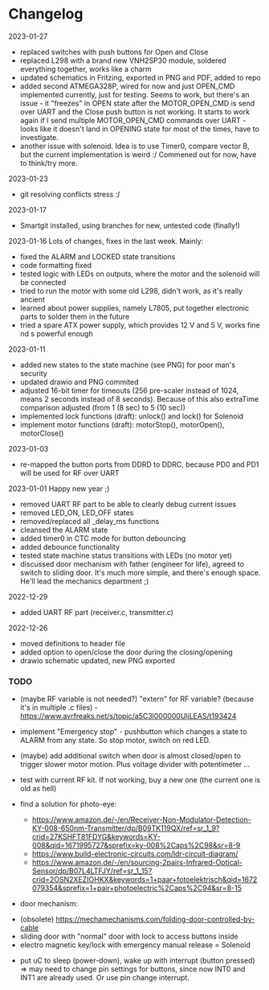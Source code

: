 # Changelog
2023-01-27
- replaced switches with push buttons for Open and Close
- replaced L298 with a brand new VNH2SP30 module, soldered everything together, works like a charm
- updated schematics in Fritzing, exported in PNG and PDF, added to repo
- added second ATMEGA328P, wired for now and just OPEN_CMD implemented currently, just for testing. Seems to work,
  but there's an issue - it "freezes" in OPEN state after the MOTOR_OPEN_CMD is send over UART and the Close push
  button is not working. It starts to work again if I send multiple MOTOR_OPEN_CMD commands over UART - looks like 
  it doesn't land  in OPENING state for most of the times, have to investigate.
- another issue with solenoid. Idea is to use Timer0, compare vector B, but the current implementation is weird :/
  Commened out for now, have to think/try more.

2023-01-23
- git resolving conflicts stress :/

2023-01-17
- Smartgit installed, using branches for new, untested code (finally!)

2023-01-16
Lots of changes, fixes in the last week. Mainly:
- fixed the ALARM and LOCKED state transitions
- code formatting fixed
- tested logic with LEDs on outputs, where the motor and the solenoid will be connected
- tried to run the motor with some old L298, didn't work, as it's really ancient
- learned about power supplies, namely L7805, put together electronic parts to solder them in the future
- tried a spare ATX power supply, which provides 12 V and 5 V, works fine nd s powerful enough

2023-01-11
- added new states to the state machine (see PNG) for poor man's security
- updated drawio and PNG commited
- adjusted 16-bit timer for timeouts (256 pre-scaler instead of 1024, means 2 seconds instead of 8 seconds).
Because of this also extraTime comparison adjusted (from 1 (8 sec) to 5 (10 sec))
- implemented lock functions (draft): unlock() and lock() for Solenoid
- implement motor functions (draft): motorStop(), motorOpen(), motorClose()

2023-01-03
- re-mapped the button ports from DDRD to DDRC, because PD0 and PD1 will be used for RF over UART

2023-01-01
Happy new year ;)
- removed UART RF part to be able to clearly debug current issues
- removed LED_ON, LED_OFF states
- removed/replaced all _delay_ms functions
- cleansed the ALARM state
- added timer0 in CTC mode for button debouncing
- added debounce functionality
- tested state machine status transitions with LEDs (no motor yet)
- discussed door mechanism with father (engineer for life), agreed to switch to sliding door. It's much more simple, 
and there's enough space. He'll lead the mechanics department ;)

2022-12-29
- added UART RF part (receiver.c, transmitter.c)

2022-12-26
- moved definitions to header file
- added option to open/close the door during the closing/opening
- drawio schematic updated, new PNG exported

### TODO
- (maybe RF variable is not needed?) "extern" for RF variable? (because it's in multiple .c files) - https://www.avrfreaks.net/s/topic/a5C3l000000UljLEAS/t193424
- implement "Emergency stop" - pushbutton which changes a state to ALARM from any state. So stop motor, switch on red LED.
- (maybe) add additional switch when door is almost closed/open to trigger slower motor motion. Plus voltage divider with potentimeter ...
- test with current RF kit. If not working, buy a new one (the current one is old as hell)
- find a solution for photo-eye:
  + https://www.amazon.de/-/en/Receiver-Non-Modulator-Detection-KY-008-650nm-Transmitter/dp/B09TK119QX/ref=sr_1_9?crid=27KSHFT81FDYG&keywords=KY-008&qid=1671995727&sprefix=ky-008%2Caps%2C98&sr=8-9
  + https://www.build-electronic-circuits.com/ldr-circuit-diagram/
  + https://www.amazon.de/-/en/sourcing-2pairs-Infrared-Optical-Sensor/dp/B07L4LTFJY/ref=sr_1_15?crid=2OSN2XEZIOHKX&keywords=1+paar+fotoelektrisch&qid=1672079354&sprefix=1+pair+photoelectric%2Caps%2C94&sr=8-15

- door mechanism:
 + (obsolete) https://mechamechanisms.com/folding-door-controlled-by-cable
 + sliding door with "normal" door with lock to access buttons inside
 + electro magnetic key/lock with emergency manual release = Solenoid
- put uC to sleep (power-down), wake up with interrupt (button pressed) => may need to change pin settings for buttons, since now INT0 and INT1 are already used. Or use pin change interrupt.
